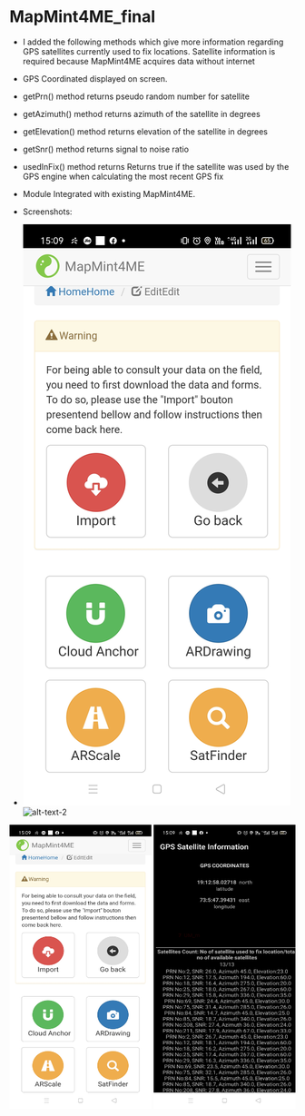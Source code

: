# MapMint4ME_final
* I added the following methods which give more information regarding GPS satellites currently used to fix locations. Satellite information is required because MapMint4ME acquires data without internet
* GPS Coordinated displayed on screen.
* getPrn()  method returns pseudo random number for satellite
* getAzimuth() method  returns azimuth of the satellite in degrees 
* getElevation() method returns  elevation of the satellite in degrees
* getSnr() method returns signal to noise ratio
* usedInFix() method returns Returns true if the satellite was used by the GPS engine when calculating the most recent GPS fix
* Module Integrated with existing MapMint4ME.
* Screenshots:

* ![alt-text-1](output/op1.jpg "title-1") ![alt-text-2](ioutput/op2.jpg "title-2")
<img src = "output/op1.jpg" width = "250" height="500" />

<img src = "output/op2.jpg" width = "250" height="500" />
